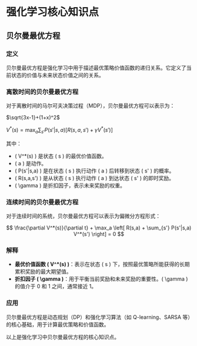 # 强化学习核心知识点

## 贝尔曼最优方程

### 定义
贝尔曼最优方程是强化学习中用于描述最优策略价值函数的递归关系。它定义了当前状态的价值与未来状态价值之间的关系。

### 离散时间的贝尔曼最优方程
对于离散时间的马尔可夫决策过程（MDP），贝尔曼最优方程可以表示为：

$\sqrt{3x-1}+(1+x)^2$

$V^*(s) = \max_a \sum_{s'} P(s'|s,a) [R(s,a,s') + \gamma V^*(s')]$

其中：
- \( V^*(s) \) 是状态 \( s \) 的最优价值函数。
- \( a \) 是动作。
- \( P(s'|s,a) \) 是在状态 \( s \) 执行动作 \( a \) 后转移到状态 \( s' \) 的概率。
- \( R(s,a,s') \) 是从状态 \( s \) 执行动作 \( a \) 到达状态 \( s' \) 的即时奖励。
- \( \gamma \) 是折扣因子，表示未来奖励的权重。

### 连续时间的贝尔曼最优方程
对于连续时间的系统，贝尔曼最优方程可以表示为偏微分方程形式：

$$
\frac{\partial V^*(s)}{\partial t} + \max_a \left[ R(s,a) + \sum_{s'} P(s'|s,a) V^*(s') \right] = 0
$$

### 解释
- **最优价值函数 \( V^*(s) \)**：表示在状态 \( s \) 下，按照最优策略所能获得的长期累积奖励的最大期望值。
- **折扣因子 \( \gamma \)**：用于平衡当前奖励和未来奖励的重要性。\( \gamma \) 的值介于 0 和 1 之间，通常接近 1。

### 应用
贝尔曼最优方程是动态规划（DP）和强化学习算法（如 Q-learning、SARSA 等）的核心基础，用于计算最优策略和价值函数。

以上是强化学习中贝尔曼最优方程的核心知识点。
